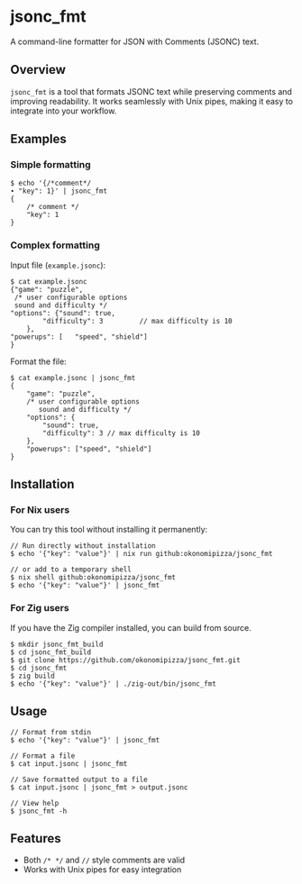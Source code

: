 # jsonc_fmt

A command-line formatter for JSON with Comments (JSONC) text.

## Overview

`jsonc_fmt` is a tool that formats JSONC text while preserving comments and improving readability. It works seamlessly with Unix pipes, making it easy to integrate into your workflow.

## Examples

### Simple formatting
```console
$ echo '{/*comment*/
∙ "key": 1}' | jsonc_fmt
{
    /* comment */
    "key": 1
}
```

### Complex formatting

Input file (`example.jsonc`):
```console
$ cat example.jsonc
{"game": "puzzle",
 /* user configurable options
 sound and difficulty */
"options": {"sound": true,
        "difficulty": 3         // max difficulty is 10
    },
"powerups": [   "speed", "shield"]
}
```

Format the file:
```console
$ cat example.jsonc | jsonc_fmt
{
    "game": "puzzle",
    /* user configurable options
       sound and difficulty */
    "options": {
        "sound": true,
        "difficulty": 3 // max difficulty is 10
    },
    "powerups": ["speed", "shield"]
}
```

## Installation

### For Nix users
You can try this tool without installing it permanently:

```console
// Run directly without installation
$ echo '{"key": "value"}' | nix run github:okonomipizza/jsonc_fmt

// or add to a temporary shell
$ nix shell github:okonomipizza/jsonc_fmt
$ echo '{"key": "value"}' | jsonc_fmt
```

### For Zig users
If you have the Zig compiler installed, you can build from source.
```console
$ mkdir jsonc_fmt_build
$ cd jsonc_fmt_build
$ git clone https://github.com/okonomipizza/jsonc_fmt.git
$ cd jsonc_fmt
$ zig build
$ echo '{"key": "value"}' | ./zig-out/bin/jsonc_fmt
```

## Usage
```console
// Format from stdin
$ echo '{"key": "value"}' | jsonc_fmt

// Format a file
$ cat input.jsonc | jsonc_fmt

// Save formatted output to a file
$ cat input.jsonc | jsonc_fmt > output.jsonc

// View help
$ jsonc_fmt -h
```

## Features
- Both `/* */` and `//` style comments are valid
- Works with Unix pipes for easy integration
